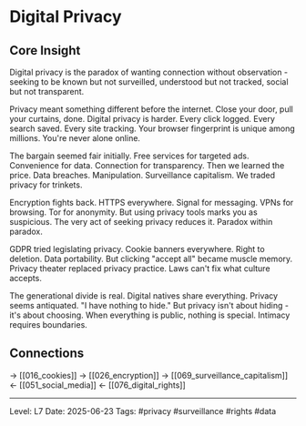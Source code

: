 # Digital Privacy

## Core Insight
Digital privacy is the paradox of wanting connection without observation - seeking to be known but not surveilled, understood but not tracked, social but not transparent.

Privacy meant something different before the internet. Close your door, pull your curtains, done. Digital privacy is harder. Every click logged. Every search saved. Every site tracking. Your browser fingerprint is unique among millions. You're never alone online.

The bargain seemed fair initially. Free services for targeted ads. Convenience for data. Connection for transparency. Then we learned the price. Data breaches. Manipulation. Surveillance capitalism. We traded privacy for trinkets.

Encryption fights back. HTTPS everywhere. Signal for messaging. VPNs for browsing. Tor for anonymity. But using privacy tools marks you as suspicious. The very act of seeking privacy reduces it. Paradox within paradox.

GDPR tried legislating privacy. Cookie banners everywhere. Right to deletion. Data portability. But clicking "accept all" became muscle memory. Privacy theater replaced privacy practice. Laws can't fix what culture accepts.

The generational divide is real. Digital natives share everything. Privacy seems antiquated. "I have nothing to hide." But privacy isn't about hiding - it's about choosing. When everything is public, nothing is special. Intimacy requires boundaries.

## Connections
→ [[016_cookies]]
→ [[026_encryption]]
→ [[069_surveillance_capitalism]]
← [[051_social_media]]
← [[076_digital_rights]]

---
Level: L7
Date: 2025-06-23
Tags: #privacy #surveillance #rights #data
